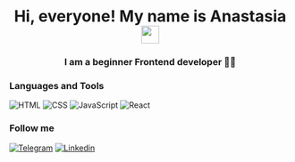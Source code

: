 ### <h1 align="center">Hi, everyone! My name is Anastasia <img src="https://github.com/blackcater/blackcater/raw/main/images/Hi.gif" height="32"/></h1>
<h3 align="center">I am a beginner Frontend developer 👩‍💻</h3>


### Languages and Tools
![HTML](https://img.shields.io/badge/HTML-000?style=flat-square&logo=HTML5)
![CSS](https://img.shields.io/badge/CSS-000?style=flat-square&logo=CSS3)
![JavaScript](https://img.shields.io/badge/JAVASCRIPT-000?style=flat-square&logo=JavaScript)
![React](https://img.shields.io/badge/REACT-000?style=flat-square&logo=React)

### Follow me
[![Telegram](https://img.shields.io/badge/TELEGRAM-000?style=flat-square&logo=Telegram)](https://www.t.me/anasta_ok)
[![Linkedin](https://img.shields.io/badge/LINKEDIN-000?style=flat-square&logo=Linkedin)](https://linkedin.com/in/anasta-ok)
